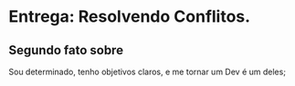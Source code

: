 # Entrega: Resolvendo Conflitos.

## Segundo fato sobre <Brunno Miguel>

Sou determinado, tenho objetivos claros, e me tornar um Dev é um deles;